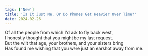 ```yaml
---
tags: ['New']
title: 'Is It Just Me, Or Do Phones Get Heavier Over Time?'
date: 2024-02-26
---
```


Of all the people from which I'd ask to fly back west,  
I honestly thought that you might be my last request.  
But the wilt that age, your brothers, and your sisters bring  
Has found me wishing that you were just an earshot away from me.
